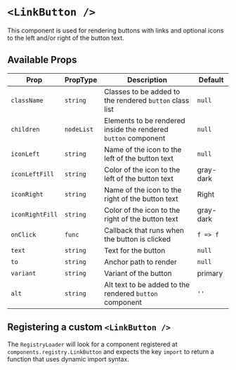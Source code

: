 # `<LinkButton />`

This component is used for rendering buttons with links and optional icons to the left and/or right of the button text.

## Available Props

| Prop            | PropType   | Description                                                    | Default   |
| --------------- | ---------- | -------------------------------------------------------------- | --------- |
| `className`     | `string`   | Classes to be added to the rendered `button` class list        | `null`    |
| `children`      | `nodeList` | Elements to be rendered inside the rendered `button` component | `null`    |
| `iconLeft`      | `string`   | Name of the icon to the left of the button text                | `null`    |
| `iconLeftFill`  | `string`   | Color of the icon to the left of the button text               | gray-dark |
| `iconRight`     | `string`   | Name of the icon to the right of the button text               | Right     |
| `iconRightFill` | `string`   | Color of the icon to the right of the button text              | gray-dark |
| `onClick`       | `func`     | Callback that runs when the button is clicked                  | `f => f`  |
| `text`          | `string`   | Text for the button                                            | `null`    |
| `to`            | `string`   | Anchor path to render                                          | `null`    |
| `variant`       | `string`   | Variant of the button                                          | primary   |
| `alt`           | `string`   | Alt text to be added to the rendered `button` component        | `''`      |

## Registering a custom `<LinkButton />`

The `RegistryLoader` will look for a component registered at `components.registry.LinkButton` and expects the key `import` to return a function that uses dynamic import syntax.
